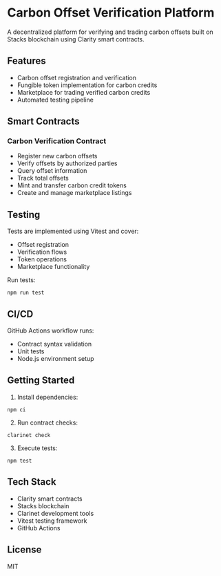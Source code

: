 # Carbon Offset Verification Platform

A decentralized platform for verifying and trading carbon offsets built on Stacks blockchain using Clarity smart contracts.

## Features

- Carbon offset registration and verification
- Fungible token implementation for carbon credits
- Marketplace for trading verified carbon credits
- Automated testing pipeline

## Smart Contracts

### Carbon Verification Contract
- Register new carbon offsets
- Verify offsets by authorized parties
- Query offset information
- Track total offsets
- Mint and transfer carbon credit tokens
- Create and manage marketplace listings

## Testing

Tests are implemented using Vitest and cover:
- Offset registration
- Verification flows
- Token operations
- Marketplace functionality

Run tests:

`npm run test`

## CI/CD

GitHub Actions workflow runs:
- Contract syntax validation
- Unit tests
- Node.js environment setup

## Getting Started

1. Install dependencies:

`npm ci`

2. Run contract checks:

`clarinet check`

3. Execute tests:

`npm test`

## Tech Stack

- Clarity smart contracts
- Stacks blockchain
- Clarinet development tools
- Vitest testing framework
- GitHub Actions

## License

MIT
